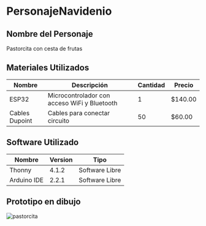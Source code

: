 # PersonajeNavidenio
## Nombre del Personaje 
Pastorcita con cesta de frutas
## Materiales Utilizados
|Nombre|Descripción|Cantidad|Precio|
|--|--|--|--|
|ESP32|Microcontrolador con acceso WiFi y Bluetooth|1|$140.00|
|Cables Dupoint|Cables para conectar circuito|50|$60.00|

## Software Utilizado
|Nombre|Version|Tipo|
|--|--|--|
|Thonny|4.1.2|Software Libre|
|Arduino IDE|2.2.1|Software Libre|

## Prototipo en dibujo
![pastorcita](https://github.com/elizabethgutierrez27/PersonajeNavidenio/assets/146129308/fad68246-bfbb-4df2-a038-863203ddc4bd)





